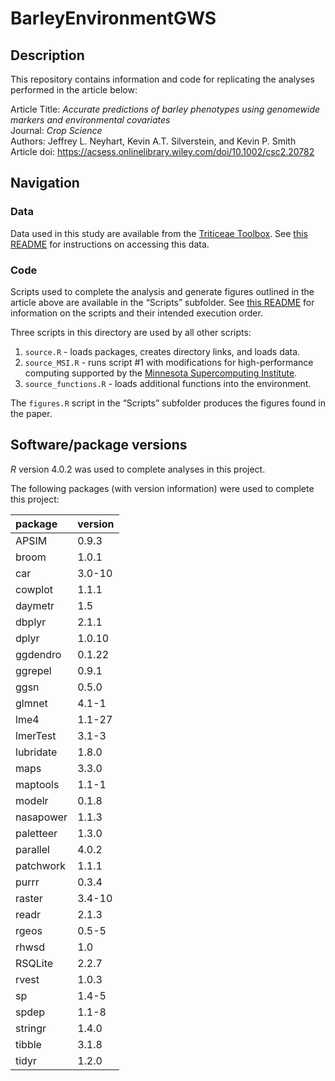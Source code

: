 
<!-- README.md is generated from README.Rmd. Please edit that file -->

# BarleyEnvironmentGWS

## Description

This repository contains information and code for replicating the
analyses performed in the article below:

Article Title: *Accurate predictions of barley phenotypes using
genomewide markers and environmental covariates*  
Journal: *Crop Science*  
Authors: Jeffrey L. Neyhart, Kevin A.T. Silverstein, and Kevin P.
Smith  
Article doi:
<https://acsess.onlinelibrary.wiley.com/doi/10.1002/csc2.20782>

## Navigation

### Data

Data used in this study are available from the [Triticeae
Toolbox](https://triticeaetoolbox.org/barley). See [this
README](https://github.com/neyhartj/BarleyEnvironmentGWS/tree/master/Data)
for instructions on accessing this data.

### Code

Scripts used to complete the analysis and generate figures outlined in
the article above are available in the “Scripts” subfolder. See [this
README](https://github.com/neyhartj/BarleyEnvironmentGWS/tree/master/Scripts)
for information on the scripts and their intended execution order.

Three scripts in this directory are used by all other scripts:

1.  `source.R` - loads packages, creates directory links, and loads
    data.
2.  `source_MSI.R` - runs script \#1 with modifications for
    high-performance computing supported by the [Minnesota
    Supercomputing Institute](https://www.msi.umn.edu/).
3.  `source_functions.R` - loads additional functions into the
    environment.

The `figures.R` script in the “Scripts” subfolder produces the figures
found in the paper.

## Software/package versions

*R* version 4.0.2 was used to complete analyses in this project.

The following packages (with version information) were used to complete
this project:

| package   | version |
|:----------|:--------|
| APSIM     | 0.9.3   |
| broom     | 1.0.1   |
| car       | 3.0-10  |
| cowplot   | 1.1.1   |
| daymetr   | 1.5     |
| dbplyr    | 2.1.1   |
| dplyr     | 1.0.10  |
| ggdendro  | 0.1.22  |
| ggrepel   | 0.9.1   |
| ggsn      | 0.5.0   |
| glmnet    | 4.1-1   |
| lme4      | 1.1-27  |
| lmerTest  | 3.1-3   |
| lubridate | 1.8.0   |
| maps      | 3.3.0   |
| maptools  | 1.1-1   |
| modelr    | 0.1.8   |
| nasapower | 1.1.3   |
| paletteer | 1.3.0   |
| parallel  | 4.0.2   |
| patchwork | 1.1.1   |
| purrr     | 0.3.4   |
| raster    | 3.4-10  |
| readr     | 2.1.3   |
| rgeos     | 0.5-5   |
| rhwsd     | 1.0     |
| RSQLite   | 2.2.7   |
| rvest     | 1.0.3   |
| sp        | 1.4-5   |
| spdep     | 1.1-8   |
| stringr   | 1.4.0   |
| tibble    | 3.1.8   |
| tidyr     | 1.2.0   |
